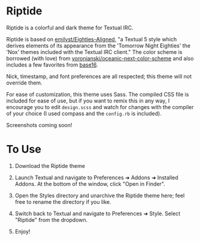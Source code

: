 # Riptide

Riptide is a colorful and dark theme for Textual IRC.

Riptide is based on [emilyst/Eighties-Aligned](https://github.com/emilyst/Eighties-Aligned), "a Textual 5 style which derives elements of its appearance from the 'Tomorrow Night Eighties' the 'Nox' themes included with the Textual IRC client." The color scheme is borrowed (with love) from [voronianski/oceanic-next-color-scheme](https://github.com/voronianski/oceanic-next-color-scheme) and also includes a few favorites from [base16](https://chriskempson.github.io/base16/).

Nick, timestamp, and font preferences are all respected; this theme will not override them.

For ease of customization, this theme uses Sass. The compiled CSS file is included for ease of use, but if you want to remix this in any way, I encourage you to edit `design.scss` and watch for changes with the compiler of your choice (I used compass and the `config.rb` is included).

Screenshots coming soon!

# To Use

1. Download the Riptide theme

2. Launch Textual and navigate to Preferences ➜ Addons ➜ Installed Addons. At the bottom of the window, click "Open in Finder".

3. Open the Styles directory and unarchive the Riptide theme here; feel free to rename the directory if you like.

4. Switch back to Textual and navigate to Preferences ➜ Style. Select "Riptide" from the dropdown.

5. Enjoy!
